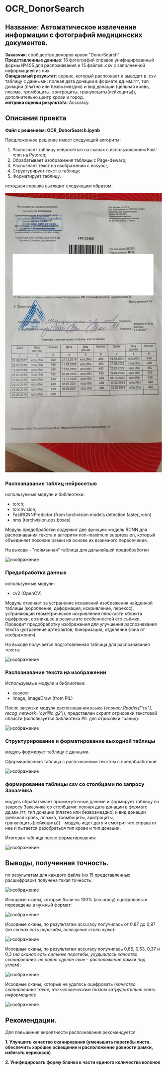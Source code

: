 # OCR_DonorSearch

## Название: Автоматическое извлечение информации с фотографий медицинских документов.  
**Заказчик**: сообщество доноров крови "DonorSearch"  
**Представленные данные**: 16 фотографий справок унифицированный формы №405 для распознавания и 15 файлов .csv с заполненной информацией из них  
**Ожидаемый результат**: сервис, который распознает и выводит в .csv таблицу с данными: полная дата донации в формате дд.мм.ггг, тип донации (платно или безвозмездно) и вид донации (цельная кровь, плазма, тромбоциты, эритроциты, гранулоциты(лейкоциты)), дополнительно центр крови и город.  
**метрика оценки результата**: Accuracy.
## Описания проекта

**Файл с решением: OCR_DonorSearch.ipynb**

Предложенное решение имеет следующий алгоритм:  
1. Распознает таблицу нейросетью на сканах с использованием Fast-rcnn  на Pytorch;
2. Обрабатывает изображения таблицы с Page-dewarp;
3. Распознает текст на изображении c easyocr;  
4. Структурирует текст в таблицу;
5. Форматирует таблицу.

исходная справка выглядит следующим образом:

![Model](https://github.com/Eugene-Glukhov/OCR_DonorSearch/blob/main/pres/1_%D0%B8%D1%81%D1%85%D0%BE%D0%B4%D0%BD%D0%B8%D0%BA.png)

### Распознавание таблиц нейросетью

используемые модули и библиотеки:  
- torch;
- torchvision;
- FastRCNNPredictor (from torchvision.models.detection.faster_rcnn)
- nms (torchvision.ops.boxes)

Модуль предобработки содержит две функции: модель RCNN для распознавания текста и алгоритм non-maximum suppression, который объединяет похожие рамки на основе их взаимного пересечения.

На выходе - "пойманная" таблица для дальнейшей предобработки

![изображение](https://github.com/Eugene-Glukhov/OCR_DonorSearch/assets/137832933/5e135eb7-a5bc-4121-9124-6315206e7242)

### Предобработка данных

используемые модули:  
- cv2 (OpenCV)

Модуль отвечает за устранение искажений изображения найденной таблицы (коробление, деформация, искривление, перекос), устраняющий геометрическое искривление плоскости объекта оцифровки, возникшее в результате особенностей его съёмки. Проводит предобработку изображения для улучшения распознавания текста (устранение артефактов, бинаризация, отделение фона от изображения)

На выходе получается подготовленная таблица для распознавания текста:  

![изображение](https://github.com/Eugene-Glukhov/OCR_DonorSearch/assets/137832933/7af46316-a932-4ac5-b1a6-a0596b3b4b7f)

### Распознавание текста на изображении

Используемые модули и библиотеки:  
- easyocr
- Image, ImageDraw (from PIL)

После загрузки модуля распознавания языка (*easyocr.Reader(["ru"], recog_network='cyrillic_g2')*), представлен скрипт отрисовки текстовой области (используется библиотека PIL для отрисовки границ):

![изображение](https://github.com/Eugene-Glukhov/OCR_DonorSearch/assets/137832933/c7b5575e-7eea-423e-8e6e-35b51f6d8014)

### Структурирование и форматирование выходной таблицы

модуль формирует таблицу с данными.

Сформированная таблица с распознанным текстом с предобработкой:

![изображение](https://github.com/Eugene-Glukhov/OCR_DonorSearch/assets/137832933/af73cc47-742b-4e27-aee6-401aaf7d2974)

### формирование таблицы csv со столбцами по запросу Заказчика

модуль обрабатывает промежуточные данные и формирует таблицу по запросу Заказчика со столбцами: полная дата донации в формате дд.мм.ггг, тип донации (платно или безвозмездно) и вид донации (цельная кровь, плазма, тромбоциты, эритроциты, гранулоциты(лейкоциты)) - модуль ищет дату и смотрит что справа от нее и пытается разобраться тип крови и тип донации.


Итоговая таблица после форматирования:

![изображение](https://github.com/Eugene-Glukhov/OCR_DonorSearch/assets/137832933/5a1b7b78-f03a-4e29-b6e8-6f5abb17898a)


## Выводы, полученная точность.

по результатам для каждого файла (из 15 представленных расшифровок) получена такая точность:

![изображение](https://github.com/Eugene-Glukhov/OCR_DonorSearch/assets/137832933/8af8710f-1180-4843-8611-92bd309e4510)

Исходные сканы, которые были на 100% (accuracy) оцифрованы и переведены в нужный формат:

![изображение](https://github.com/Eugene-Glukhov/OCR_DonorSearch/assets/137832933/29970e56-40a8-4835-bb02-938efe338017)

Исходные сканы, по результатам accuracy получилась от 0,87 до 0,97 (*на сканах есть перегибы, освещение стало хуже*):

![изображение](https://github.com/Eugene-Glukhov/OCR_DonorSearch/assets/137832933/dd5c570c-09cd-46fe-9750-33a009450564)

Исходные сканы, по результатам accuracy получилась 0,66, 0,53, 0,37 и 0,3 (*на сканах есть сильные перегибы, ухудшилось качество сканирования, не ровно сделан скан - расположение рамки под углом*):

![изображение](https://github.com/Eugene-Glukhov/OCR_DonorSearch/assets/137832933/4f9fb3f6-aa07-4bfb-9b13-af004dd638f3)

Исходные сканы, которые не удалось оцифровать (*качество сканирования такое, что человеческим глазом затруднительно снять информацию*):

![изображение](https://github.com/Eugene-Glukhov/OCR_DonorSearch/assets/137832933/97023253-d7ef-412b-9f09-a6d30060a53d)


## Рекомендации.

Для повышения вероятности распознавания рекомендуется:  

**1. Улучшить качество сканирования (уменьшить перегибы листа, обеспечить хорошее освещение и расположение ровности рамки, избегать перекосов)**

**2. Унифицировать форму бланка в части единого количества колонок**
